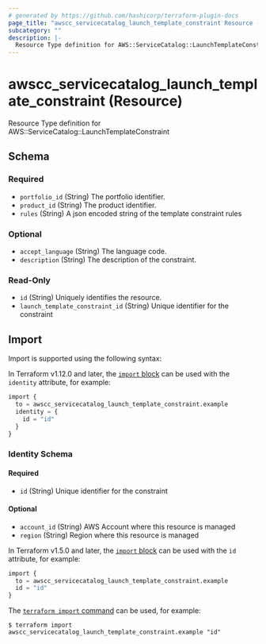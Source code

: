 ```yaml
---
# generated by https://github.com/hashicorp/terraform-plugin-docs
page_title: "awscc_servicecatalog_launch_template_constraint Resource - terraform-provider-awscc"
subcategory: ""
description: |-
  Resource Type definition for AWS::ServiceCatalog::LaunchTemplateConstraint
---
```


# awscc_servicecatalog_launch_template_constraint (Resource)

Resource Type definition for AWS::ServiceCatalog::LaunchTemplateConstraint



<!-- schema generated by tfplugindocs -->
## Schema

### Required

- `portfolio_id` (String) The portfolio identifier.
- `product_id` (String) The product identifier.
- `rules` (String) A json encoded string of the template constraint rules

### Optional

- `accept_language` (String) The language code.
- `description` (String) The description of the constraint.

### Read-Only

- `id` (String) Uniquely identifies the resource.
- `launch_template_constraint_id` (String) Unique identifier for the constraint

## Import

Import is supported using the following syntax:

In Terraform v1.12.0 and later, the [`import` block](https://developer.hashicorp.com/terraform/language/import) can be used with the `identity` attribute, for example:

```terraform
import {
  to = awscc_servicecatalog_launch_template_constraint.example
  identity = {
    id = "id"
  }
}
```

<!-- schema generated by tfplugindocs -->
### Identity Schema

#### Required

- `id` (String) Unique identifier for the constraint

#### Optional

- `account_id` (String) AWS Account where this resource is managed
- `region` (String) Region where this resource is managed

In Terraform v1.5.0 and later, the [`import` block](https://developer.hashicorp.com/terraform/language/import) can be used with the `id` attribute, for example:

```terraform
import {
  to = awscc_servicecatalog_launch_template_constraint.example
  id = "id"
}
```

The [`terraform import` command](https://developer.hashicorp.com/terraform/cli/commands/import) can be used, for example:

```shell
$ terraform import awscc_servicecatalog_launch_template_constraint.example "id"
```
